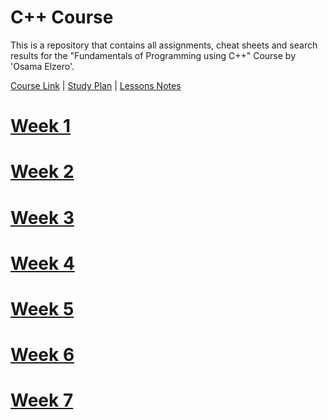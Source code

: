 # C++ Course

This is a repository that contains all assignments, cheat sheets and search results for the "Fundamentals of Programming using C++" Course by 'Osama Elzero'.

[Course Link](https://www.youtube.com/playlist?list=PLDoPjvoNmBAwy-rS6WKudwVeb_x63EzgS) | [Study Plan](https://elzero.org/study/cplusplus-study-plan/) | [Lessons Notes](https://elzero.org/category/courses/cplusplus/)

# [Week 1](https://github.com/youssefali715/c_plus_plus_course/tree/main/Week%201)

# [Week 2](https://github.com/youssefali715/c_plus_plus_course/tree/main/Week%202)

# [Week 3](https://github.com/youssefali715/c_plus_plus_course/tree/main/Week%203)

# [Week 4](https://github.com/youssefali715/c_plus_plus_course/tree/main/Week%204)

# [Week 5](https://github.com/youssefali715/c_plus_plus_course/tree/main/Week%205)

# [Week 6](https://github.com/youssefali715/c_plus_plus_course/tree/main/Week%206)

# [Week 7](https://github.com/youssefali715/c_plus_plus_course/tree/main/Week%207)